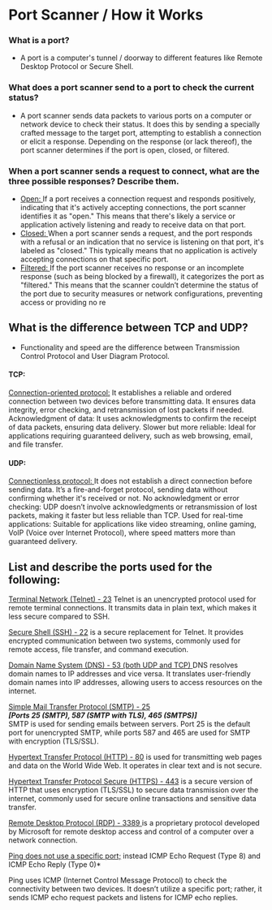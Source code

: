 # Port Scanner / How it Works

### What is a port? 
-  A port is a computer's tunnel / doorway to different features like Remote Desktop Protocol or Secure Shell. 

### What does a port scanner send to a port to check the current status?

-  A port scanner sends data packets to various ports on a computer or network device to check their status. It does this by sending a specially crafted message to the target port, attempting to establish a connection or elicit a response. Depending on the response (or lack thereof), the port scanner determines if the port is open, closed, or filtered.

### When a port scanner sends a request to connect, what are the three possible responses? Describe them.

- <u> Open: </u> If a port receives a connection request and responds positively, indicating that it's actively accepting connections, the port scanner identifies it as "open." This means that there's likely a service or application actively listening and ready to receive data on that port.
- <u> Closed: </u> When a port scanner sends a request, and the port responds with a refusal or an indication that no service is listening on that port, it's labeled as "closed." This typically means that no application is actively accepting connections on that specific port.
- <u> Filtered: </u> If the port scanner receives no response or an incomplete response (such as being blocked by a firewall), it categorizes the port as "filtered." This means that the scanner couldn’t determine the status of the port due to security measures or network configurations, preventing access or providing no re


## What is the difference between TCP and UDP?

- Functionality and speed are the difference between Transmission Control Protocol and User Diagram Protocol. 
#### TCP:
<u> Connection-oriented protocol:</u>  It establishes a reliable and ordered connection between two devices before transmitting data. It ensures data integrity, error checking, and retransmission of lost packets if needed.
Acknowledgment of data: It uses acknowledgments to confirm the receipt of data packets, ensuring data delivery.
Slower but more reliable: Ideal for applications requiring guaranteed delivery, such as web browsing, email, and file transfer.
#### UDP:
<u> Connectionless protocol: </u> It does not establish a direct connection before sending data. It’s a fire-and-forget protocol, sending data without confirming whether it's received or not.
No acknowledgment or error checking: UDP doesn’t involve acknowledgments or retransmission of lost packets, making it faster but less reliable than TCP.
Used for real-time applications: Suitable for applications like video streaming, online gaming, VoIP (Voice over Internet Protocol), where speed matters more than guaranteed delivery.


## List and describe the ports used for the following:
<u>Terminal Network (Telnet) - 23</u> Telnet is an unencrypted protocol used for remote terminal connections. It transmits data in plain text, which makes it less secure compared to SSH. <br/>

<u>Secure Shell (SSH) - 22</u> is a secure replacement for Telnet. It provides encrypted communication between two systems, commonly used for remote access, file transfer, and command execution.<br/> 

<u>Domain Name System (DNS) - 53 (both UDP and TCP) </u> DNS resolves domain names to IP addresses and vice versa. It translates user-friendly domain names into IP addresses, allowing users to access resources on the internet. <br/>

<u> Simple Mail Transfer Protocol (SMTP) - 25 </u> <br/> ***[Ports 25 (SMTP), 587 (SMTP with TLS), 465 (SMTPS)]***<br/>
 SMTP is used for sending emails between servers. Port 25 is the default port for unencrypted SMTP, while ports 587 and 465 are used for SMTP with encryption (TLS/SSL).

<u> Hypertext Transfer Protocol (HTTP) - 80</u>  is used for transmitting web pages and data on the World Wide Web. It operates in clear text and is not secure.<br/>

<u> Hypertext Transfer Protocol Secure (HTTPS) - 443</u> is a secure version of HTTP that uses encryption (TLS/SSL) to secure data transmission over the internet, commonly used for secure online transactions and sensitive data transfer. <br/>

<u> Remote Desktop Protocol (RDP) - 3389 </u> is a proprietary protocol developed by Microsoft for remote desktop access and control of a computer over a network connection.<br/>

<u> Ping does not use a specific port;</u> instead ICMP Echo Request (Type 8) and ICMP Echo Reply (Type 0)*

 Ping uses ICMP (Internet Control Message Protocol) to check the connectivity between two devices. It doesn’t utilize a specific port; rather, it sends ICMP echo request packets and listens for ICMP echo replies.